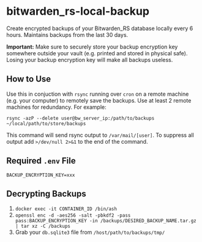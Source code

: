 # bitwarden_rs-local-backup
Create encrypted backups of your Bitwarden_RS database locally every 6 hours. Maintains backups from the last 30 days.

**Important:** Make sure to securely store your backup encryption key somewhere outside your vault (e.g. printed and stored in physical safe). Losing your backup encryption key will make all backups useless.

## How to Use

Use this in conjuction with `rsync` running over `cron` on a remote machine (e.g. your computer) to remotely save the backups. Use at least 2 remote machines for redundancy. For example:

```
rsync -azP --delete user@bw_server_ip:/path/to/backups ~/local/path/to/store/backups
```

This command will send rsync output to `/var/mail/[user]`. To suppress all output add `>/dev/null 2>&1` to the end of the command.

## Required `.env` File
```
BACKUP_ENCRYPTION_KEY=xxx
```

## Decrypting Backups
1. `docker exec -it CONTAINER_ID /bin/ash`
2. `openssl enc -d -aes256 -salt -pbkdf2 -pass pass:BACKUP_ENCRYPTION_KEY -in /backups/DESIRED_BACKUP_NAME.tar.gz | tar xz -C /backups`
3. Grab your `db.sqlite3` file from `/host/path/to/backups/tmp/`